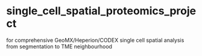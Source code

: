 # single_cell_spatial_proteomics_project
for comprehensive GeoMX/Heperion/CODEX single cell spatial analysis from segmentation to TME neighbourhood
